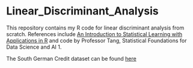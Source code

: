 # Linear_Discriminant_Analysis

This repository contains my R code for linear discriminant analysis from scratch. References include [An Introduction to Statistical Learning with Applications in R](https://www.statlearning.com/) and code by Professor Tang, Statistical Foundations for Data Science and AI 1.

The South German Credit dataset can be found [here](https://archive.ics.uci.edu/dataset/522/south+german+credit)